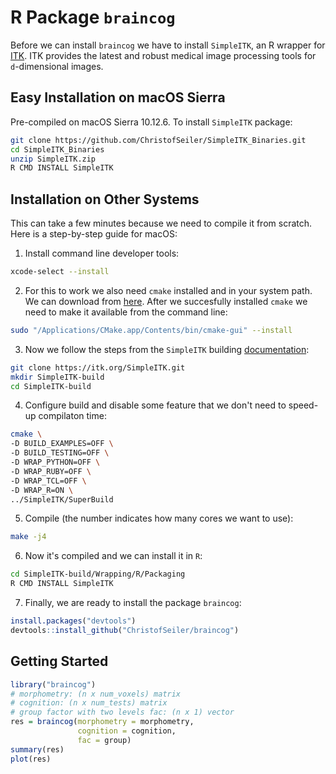 # R Package `braincog`

Before we can install `braincog` we have to install `SimpleITK`, an R wrapper for [ITK](https://itk.org/). ITK provides the latest and robust medical image processing tools for `d`-dimensional images. 

## Easy Installation on macOS Sierra

Pre-compiled on macOS Sierra 10.12.6. To install `SimpleITK` package:

```bash
git clone https://github.com/ChristofSeiler/SimpleITK_Binaries.git
cd SimpleITK_Binaries
unzip SimpleITK.zip
R CMD INSTALL SimpleITK
```

## Installation on Other Systems

This can take a few minutes because we need to compile it from scratch. Here is a step-by-step guide for macOS:

1. Install command line developer tools:

```bash
xcode-select --install
```

2. For this to work we also need `cmake` installed and in your system path. We can download from [here](https://cmake.org/download/). After we succesfully installed `cmake` we need to make it available from the command line:

```bash
sudo "/Applications/CMake.app/Contents/bin/cmake-gui" --install
```

3. Now we follow the steps from the `SimpleITK` building [documentation](https://simpleitk.readthedocs.io/en/master/Documentation/docs/source/building.html):

```bash
git clone https://itk.org/SimpleITK.git
mkdir SimpleITK-build
cd SimpleITK-build
```

4. Configure build and disable some feature that we don't need to speed-up compilaton time:

```bash
cmake \
-D BUILD_EXAMPLES=OFF \
-D BUILD_TESTING=OFF \
-D WRAP_PYTHON=OFF \
-D WRAP_RUBY=OFF \
-D WRAP_TCL=OFF \
-D WRAP_R=ON \
../SimpleITK/SuperBuild
```

5. Compile (the number indicates how many cores we want to use):

```bash
make -j4
```

6. Now it's compiled and we can install it in `R`:

```bash
cd SimpleITK-build/Wrapping/R/Packaging
R CMD INSTALL SimpleITK
```

7. Finally, we are ready to install the package `braincog`:

```r
install.packages("devtools")
devtools::install_github("ChristofSeiler/braincog")
```

## Getting Started

``` r
library("braincog")
# morphometry: (n x num_voxels) matrix
# cognition: (n x num_tests) matrix
# group factor with two levels fac: (n x 1) vector
res = braincog(morphometry = morphometry, 
               cognition = cognition,
               fac = group)
summary(res)
plot(res)
```
